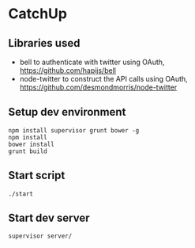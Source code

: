 # CatchUp

## Libraries used

- bell to authenticate with twitter using OAuth, https://github.com/hapijs/bell
- node-twitter to construct the API calls using OAuth, https://github.com/desmondmorris/node-twitter


## Setup dev environment

    npm install supervisor grunt bower -g
    npm install
    bower install
    grunt build

## Start script

    ./start

## Start dev server

    supervisor server/
